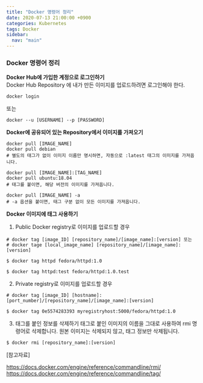 ```yaml
---
title: "Docker 명령어 정리"
date: 2020-07-13 21:00:00 +0900
categories: Kubernetes
tags: Docker
sidebar:
  nav: "main"
---
```


### Docker 명령어 정리

**Docker Hub에 가입한 계정으로 로그인하기**  
Docker Hub Repository 에 내가 만든 이미지를 업로드하려면 로그인해야 한다.
```
docker login
```
또는
```
docker --u [USERNAME] --p [PASSWORD]
```
**Docker에 공유되어 있는 Repository에서 이미지를 가져오기**
```
docker pull [IMAGE_NAME]
docker pull debian
# 별도의 태그가 없이 이미지 이름만 명시하면, 자동으로 :latest 태그의 이미지를 가져옵니다.
```
```
docker pull [IMAGE_NAME]:[TAG_NAME]
docker pull ubuntu:18.04
# 태그를 붙이면, 해당 버전의 이미지를 가져옵니다.
```
```
docker pull [IMAGE_NAME] -a
# -a 옵션을 붙이면, 태그 구분 없이 모든 이미지를 가져옵니다.
```

**Docker 이미지에 태그 사용하기**

1. Public Docker registry로 이미지를 업로드할 경우
```
# docker tag [image_ID] [repository_name]/[image_name]:[version] 또는
# docker tage [local_image_name] [repository_name]/[image_name]:[version]
```
```
$ docker tag httpd fedora/httpd:1.0
```
```
$ docker tag httpd:test fedora/httpd:1.0.test
```

2. Private registry로 이미지를 업로드할 경우
```
# docker tag [image_ID] [hostname]:[port_number]/[repository_name]/[image_name]:[version]

$ docker tag 0e5574283393 myregistryhost:5000/fedora/httpd:1.0
```

3. 태그를 붙인 정보를 삭제하기
태그로 붙인 이미지의 이름을 그대로 사용하여 rmi 명령어로 삭제합니다. 
원본 이미지는 삭제되지 않고, 태그 정보만 삭제됩니다. 

```
$ docker rmi [repository_name]:[version] 
```

[참고자료]

https://docs.docker.com/engine/reference/commandline/rmi/
https://docs.docker.com/engine/reference/commandline/tag/

